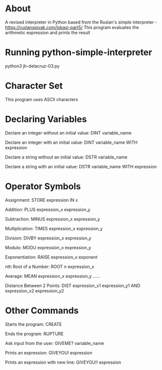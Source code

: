 # About
A revised interpreter in Python based from the Ruslan's simple interpreter - https://ruslanspivak.com/lsbasi-part5/
This program evaluates the arithmetic expression and prints the result 

# Running python-simple-interpreter
python3 jh-delacruz-03.py

# Character Set
This program uses ASCII characters

# Declaring Variables
Declare an integer without an initial value: DINT variable_name

Declare an integer with an initial value: DINT variable_name WITH expression

Declare a string without an initial value: DSTR variable_name

Declare a string with an initial value: DSTR variable_name WITH expression


# Operator Symbols
Assignment: STORE expression IN x

Addition: PLUS expression_x expression_y

Subtraction: MINUS expression_x expression_y

Multiplication: TIMES expression_x expression_y

Division: DIVBY expression_x expression_y

Modulo:  MODU expression_x expression_y

Exponentiation: RAISE expression_x exponent

nth Root of a Number: ROOT n expression_x

Average: MEAN expression_x expression_y ......

Distance Between 2 Points: DIST expression_x1 expression_y1 AND expression_x2 expression_y2

# Other Commands
Starts the program: CREATE

Ends the program: RUPTURE

Ask input from the user: GIVEME? variable_name

Prints an expression: GIVEYOU! expression

Prints an expression with new line: GIVEYOU!! expression
